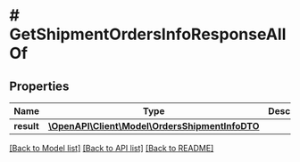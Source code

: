 # # GetShipmentOrdersInfoResponseAllOf

## Properties

Name | Type | Description | Notes
------------ | ------------- | ------------- | -------------
**result** | [**\OpenAPI\Client\Model\OrdersShipmentInfoDTO**](OrdersShipmentInfoDTO.md) |  | [optional]

[[Back to Model list]](../../README.md#models) [[Back to API list]](../../README.md#endpoints) [[Back to README]](../../README.md)
